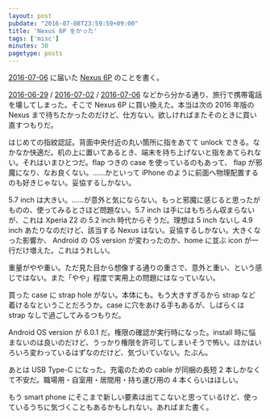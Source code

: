 ```yaml
---
layout: post
pubdate: "2016-07-08T23:59:59+09:00"
title: 'Nexus 6P をかった'
tags: ['misc']
minutes: 30
pagetype: posts
---
```

[2016-07-06][] に届いた [Nexus 6P](https://www.google.co.jp/nexus/6p/) のことを書く。

[2016-06-29][] / [2016-07-02][] / [2016-07-06][] などから分かる通り、旅行で携帯電話を壊してしまった。そこで Nexus 6P に買い換えた。本当は次の 2016 年版の Nexus まで待ちたかったのだけど、仕方ない。欲しければまたそのときに買い直すつもりだ。

はじめての指紋認証。背面中央付近の丸い箇所に指をあてて unlock できる。なかなか快適だ。机の上に置いてあるとき、端末を持ち上げないと指をあてられない。それはいまひとつだ。flap つきの case を使っているのもあって、 flap が邪魔になり、なお良くない。……かといって iPhone のように前面へ物理配置するのも好きじゃない。妥協するしかない。

5.7 inch は大きい。……が意外と気にならない。もっと邪魔に感じると思ったがものの、使ってみるとさほど問題ない。5.7 inch は手にはもちろん収まらないが、これは Xperia Z2 の 5.2 inch 時代からそうだ。理想は 5 inch ないし 4.9 inch あたりなのだけど、該当する Nexus はない。妥協するしかない。大きくなった影響か、 Android の OS version が変わったのか、home に並ぶ icon が一行だけ増えた。これはうれしい。

重量がやや重い。ただ見た目から想像する通りの重さで、意外と重い、という感じではない。また「やや」程度で実用上の問題にはなっていない。

買った case に strap hole がない。本体にも。もう大きすぎるから strap など着けるなということだろうか。case に穴をあける手もあるが、しばらくは strap なしで過ごしてみるつもりだ。

Android OS version が 6.0.1 だ。権限の確認が実行時になった。install 時に悩まないのは良いのだけど、うっかり権限を許可してしまいそうで怖い。ほかはいろいろ変わっているはずなのだけど、気づいていない。たぶん。

あとは USB Type-C になった。充電のための cable が同梱の長短 2 本しかなくて不安だ。職場用・自室用・居間用・持ち運び用の 4 本くらいはほしい。

もう smart phone にそこまで新しい要素は出てこないと思っているけど、使っているうちに気づくこともあるかもしれない。あればまた書く。

[2016-06-29]: http://blog.bouzuya.net/2016/06/29/
[2016-07-02]: http://blog.bouzuya.net/2016/07/02/
[2016-07-06]: http://blog.bouzuya.net/2016/07/06/
